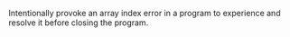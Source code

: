 Intentionally provoke an array index error in a program to experience and resolve it before closing the program.
